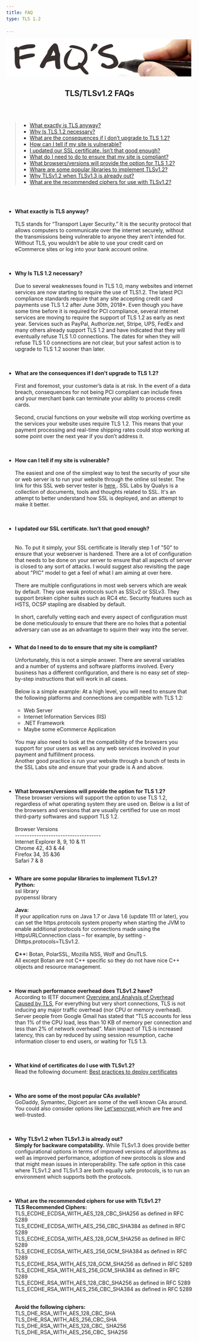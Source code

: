 ```yaml
---
title: FAQ
type: TLS 1.2

---
```

<p>
  <img src="/static_files/faqs.jpg" style="width:500px;height:100px;" class="center" />
  <center><h2>TLS/TLSv1.2 FAQs</h2></center><br /> <br />
  <blockquote>
	<ul>
	<a href="#whattls?"><li>What exactly is TLS anyway?</li></a>
	<a href="#istlsrequired?"><li>Why Is TLS 1.2 necessary?</li></a>
	<a href="#consequencesoftls"><li>What are the consequences if I don’t upgrade to TLS 1.2?</li></a>
	<a href="#tlsv1.2vulnerable"><li>How can I tell if my site is vulnerable?</li></a>
	<a href="#updatedsslcert"><li>
	I updated our SSL certificate. Isn’t that good enough?
	</li></a>
      <a href="#complianttlsv1.2"><li>What do I need to do to ensure that my site is compliant?</li></a><a href="#tlsv1.2browser"><li>What browsers/versions will provide the option for TLS 1.2?</li></a>
	<a href="librariestlsv1.2#"><li>Whare are some popular libraries to implement TLSv1.2?</li></a>
	<a href="performancetlsv1.2#"><li>Why TLSv1.2 when TLSv1.3 is already out?</li></a>
	<a href="recommendedciphers#"><li>What are the recommended ciphers for use with TLSv1.2?</li></a>
</ul>
  </blockquote>
  <br /> <br /><ul>
	<p id="whattls?">
            <li><strong>What exactly is TLS anyway?</strong><br /><br />
            TLS stands for “Transport Layer Security.” It is the security protocol that allows computers to communicate over the internet securely, without the transmissions being vulnerable to anyone they aren’t intended for. Without TLS, you wouldn’t be able to use your credit card on eCommerce sites or log into your bank account online.   </li><br /> <br /></p>
	<p id="istlsrequired?">
            <li><strong>Why Is TLS 1.2 necessary? </strong><br /> <br />
            Due to several weaknesses found in TLS 1.0, many websites and internet services are now starting to require the use of TLS1.2.  The latest PCI compliance standards require that any site accepting credit card payments use TLS 1.2 after June 30th, 2018*.  Even though you have some time before it is required for PCI compliance, several internet services are moving to require the support of TLS 1.2 as early as next year.  Services such as PayPal, Authorize.net, Stripe, UPS, FedEx and many others already support TLS 1.2 and have indicated that they will eventually refuse TLS 1.0 connections.  The dates for when they will refuse TLS 1.0 connections are not clear, but your safest action is to upgrade to TLS 1.2 sooner than later.</li><br /> <br /></p>
	<p id="consequencesoftls">
            <li><strong> What are the consequences if I don’t upgrade to TLS 1.2? </strong><br /><br />
            First and foremost, your customer’s data is at risk.  In the event of a data breach, consequences for not being PCI compliant can include fines and your merchant bank can terminate your ability to process credit cards. <br /> <br />
            Second, crucial functions on your website will stop working overtime as the services your website uses require TLS 1.2.  This means that your payment processing and real-time shipping rates could stop working at some point over the next year if you don’t address it. </li><br /> <br /></p>
	<p id="tlsv1.2vulnerable">
            <li><strong> How can I tell if my site is vulnerable? </strong><br /><br />
            The easiest and one of the simplest way to test the security of your site or web server is to run your website through the online ssl tester. The link for this SSL web server tester is <a href="https://www.ssllabs.com/ssltest/"> here </a>.
            SSL Labs by Qualys is a collection of documents, tools and thoughts related to SSL. It's an attempt to better understand how SSL is deployed, and an attempt to make it better.</li><br /><br /></p>
	<p id="updatedsslcert">
            <li><strong>I updated our SSL certificate. Isn’t that good enough?</li></strong><br /><br />
            No. To put it simply, your SSL certificate  is literally step 1 of "50" to ensure that your webserver is hardened. There are a lot of configuration that needs to be done on your server to ensure that all aspects of server is closed to any sort of attacks. I would suggest also revisiting the page about "PIC" model to get a feel of what I am aiming at over here.<br /><br />
            There are multiple configurations in most web servers which are weak by default. They use weak protocols such as SSLv2 or SSLv3. They support broken cipher suites such as RC4 etc. Security features such as HSTS, OCSP stapling are disabled by default. <br /><br />
            In short, carefully vetting each and every aspect of configuration must be done meticulously to ensure that there are no holes that a potential adversary can use as an advantage to squirm their way into the server.</li><br /><br /></p>
	<p id="complianttlsv1.2">
            <li><strong> What do I need to do to ensure that my site is compliant? </strong><br /> <br />
            Unfortunately, this is not a simple answer. There are several variables and a number of systems and software platforms involved. Every business has a different configuration, and there is no easy set of step-by-step instructions that will work in all cases.<br /><br />
            Below is a simple example:
            At a high level, you will need to ensure that the following platforms and connections are compatible with TLS 1.2: <br /><br />
            <ul>
                <li>Web Server</li>
                <li>Internet Information Services (IIS)</li>
                <li>.NET Framework</li>
                <li> Maybe some eCommerce Application</li>
            </ul>
            <br />
            You may also need to look at the compatibility of the browsers you support for your users as well as any web services involved in your payment and fulfillment process.<br />
            Another good practice is run your website through a bunch of tests in the SSL Labs site and ensure that your grade is A and above.</li><br /><br />
	</p>
	<p id="tlsv1.2browser">
            <li><strong>What browsers/versions will provide the option for TLS 1.2?  </strong><br />
            These browser versions will support the option to use TLS 1.2, regardless of what operating system
            they  are  used  on.    Below  is  a  list  of  the  browsers  and  versions  that  are usually certified  for  use  on most third-party softwares and support TLS 1.2.<br /><br />
            Browser Versions <br />
            ------------------------------------ <br />
            Internet Explorer 8, 9, 10 & 11  <br />
            Chrome 42, 43 & 44 <br />
            Firefox 34, 35 &36 <br />
            Safari 7 & 8 </li><br /></p>
	<p id="librariestlsv1.2">
	<li><strong>Whare are some popular libraries to implement TLSv1.2?</strong><br />
	<strong>Python:</strong><br />
	ssl library <br />
	pyopenssl library <br /><br />
	<strong>Java:</strong><br />
	If your application runs on Java 1.7 or Java 1.6 (update 111 or later), you can set the https.protocols system property when starting the JVM to enable additional protocols for connections made using the HttpsURLConnection class – for example, by setting -Dhttps.protocols=TLSv1.2.<br /><br />
	<strong>C++:</strong>
	Botan, PolarSSL, Mozilla NSS, Wolf and GnuTLS.<br />
	All except Botan are not C++ specific so they do not have nice C++ objects and resource management.</li><br /><br />
	</p>
	<p id="performancetlsv1.2">
	<li><strong>How much performance overhead does TLSv1.2 have?</strong><br >
	According to IETF document <a href="https://tools.ietf.org/id/draft-mattsson-uta-tls-overhead-01.html#rfc.section.4">Overview and Analysis of Overhead Caused by TLS</a>, For everything but very short connections, TLS is not inducing any major traffic overhead (nor CPU or memory overhead). Server people from Google Gmail has stated that “TLS accounts for less than 1% of the CPU load, less than 10 KB of memory per connection and less than 2% of network overhead”. Main impact of TLS is increased latency, this can by reduced by using session resumption, cache information closer to end users, or waiting for TLS 1.3.</li><br /><br />
	</p>
	<p id="certificatestlsv1.2">
	<li><strong>What kind of certificates do I use with TLSv1.2?</strong><br />
	Read the following document: <a href="bp-certificates.html"> Best practices to deploy certificates </a></li><br /><br /></p>
	<p id="popularcatlsv1.2">
	<li><strong>Who are some of the most popular CAs available?</strong><br />
	GoDaddy, Symantec, Digicert are some of the well known CAs around. You could also consider options like <a href="https://letsencrypt.org/">Let'sencrypt </a>which are free and well-trusted.</li><br /><br /></p>

<p id="tlsv1.3vstlsv1.2">
<li><strong>Why TLSv1.2 when TLSv1.3 is already out?</strong><br />
<strong>Simply for backware compatability.</strong> While TLSv1.3 does provide better configurational options in terms of improved versions of algorithms as well as improved performance, adoption of new protocols is slow and that might mean issues in interoperability. The safe option in this case where TLSv1.2 and TLSv1.3 are both equally safe protocols, is to run an environment which supports both the protocols.</li><br /><br /></p>
<p id="recommendedciphers">
	<li><strong>What are the recommended ciphers for use with TLSv1.2?</strong><br />
	<strong>TLS Recommended Ciphers:</strong><br />
	TLS_ECDHE_ECDSA_WITH_AES_128_CBC_SHA256 as defined in RFC 5289 <br />
	TLS_ECDHE_ECDSA_WITH_AES_256_CBC_SHA384 as defined in RFC 5289 <br />
	TLS_ECDHE_ECDSA_WITH_AES_128_GCM_SHA256 as defined in RFC 5289 <br />
	TLS_ECDHE_ECDSA_WITH_AES_256_GCM_SHA384 as defined in RFC 5289 <br />
	TLS_ECDHE_RSA_WITH_AES_128_GCM_SHA256 as defined in RFC 5289 <br />
	TLS_ECDHE_RSA_WITH_AES_256_GCM_SHA384 as defined in RFC 5289 <br />
	TLS_ECDHE_RSA_WITH_AES_128_CBC_SHA256 as defined in RFC 5289 <br />
	TLS_ECDHE_RSA_WITH_AES_256_CBC_SHA384 as defined in RFC 5289 <br /><br />

<strong>Avoid the following ciphers: </strong><br />
	TLS_DHE_RSA_WITH_AES_128_CBC_SHA <br />
	TLS_DHE_RSA_WITH_AES_256_CBC_SHA <br />
	TLS_DHE_RSA_WITH_AES_128_CBC_ SHA256 <br />
	TLS_DHE_RSA_WITH_AES_256_CBC_ SHA256 <br /></li><br /></p>
</p>
